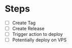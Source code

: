 # Steps
- [ ] Create Tag
- [ ] Create Release
- [ ] Trigger action to deploy
- [ ] Potentially deploy on VPS

